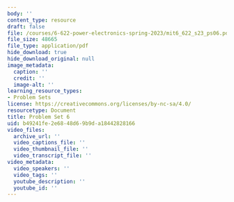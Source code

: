 ```yaml
---
body: ''
content_type: resource
draft: false
file: /courses/6-622-power-electronics-spring-2023/mit6_622_s23_ps06.pdf
file_size: 48665
file_type: application/pdf
hide_download: true
hide_download_original: null
image_metadata:
  caption: ''
  credit: ''
  image-alt: ''
learning_resource_types:
- Problem Sets
license: https://creativecommons.org/licenses/by-nc-sa/4.0/
resourcetype: Document
title: Problem Set 6
uid: b49241fe-2e68-48d6-9b9d-a18442828166
video_files:
  archive_url: ''
  video_captions_file: ''
  video_thumbnail_file: ''
  video_transcript_file: ''
video_metadata:
  video_speakers: ''
  video_tags: ''
  youtube_description: ''
  youtube_id: ''
---
```

